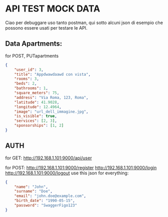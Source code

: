 # API TEST MOCK DATA

Ciao per debuggare uso tanto postman, qui sotto alcuni json di esempio che possono essere usati per testare le API.

## Data Apartments:
for POST, PUTapartments
```json
{
    "user_id": 3,
    "title": "Appdwawdaawd con vista",
    "rooms": 3,
    "beds": 2,
    "bathrooms": 1,
    "square_meters": 75,
    "address": "Via Roma, 123, Roma",
    "latitude": 41.9028,
    "longitude": 12.4964,
    "image": "url_dell_immagine.jpg",
    "is_visible": true,
    "services": [2, 3],  
    "sponsorships": [1, 2] 
}
```


## AUTH
for GET:
http://192.168.1.101:9000/api/user

for POST:
http://192.168.1.101:9000/register
http://192.168.1.101:9000/login
http://192.168.1.101:9000/logout
use this json for everything:
```json
{
    "name": "John",
    "surname": "Doe",
    "email": "john.doe@example.com",
    "birth_date": "1990-05-15",
    "password": "SwaggerFigo123"
}
```